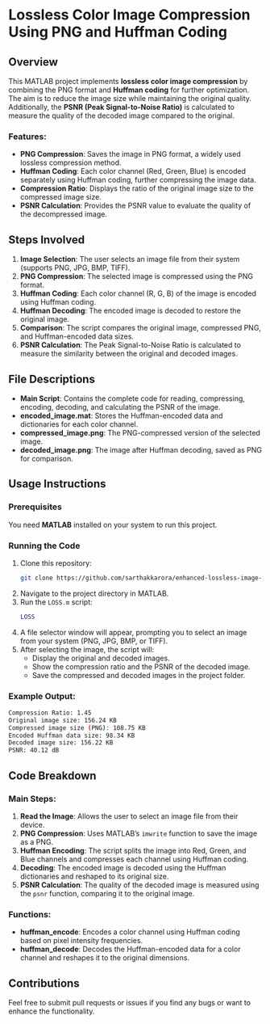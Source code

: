 
# Lossless Color Image Compression Using PNG and Huffman Coding

## Overview
This MATLAB project implements **lossless color image compression** by combining the PNG format and **Huffman coding** for further optimization. The aim is to reduce the image size while maintaining the original quality. Additionally, the **PSNR (Peak Signal-to-Noise Ratio)** is calculated to measure the quality of the decoded image compared to the original.

### Features:
- **PNG Compression**: Saves the image in PNG format, a widely used lossless compression method.
- **Huffman Coding**: Each color channel (Red, Green, Blue) is encoded separately using Huffman coding, further compressing the image data.
- **Compression Ratio**: Displays the ratio of the original image size to the compressed image size.
- **PSNR Calculation**: Provides the PSNR value to evaluate the quality of the decompressed image.

## Steps Involved
1. **Image Selection**: The user selects an image file from their system (supports PNG, JPG, BMP, TIFF).
2. **PNG Compression**: The selected image is compressed using the PNG format.
3. **Huffman Coding**: Each color channel (R, G, B) of the image is encoded using Huffman coding.
4. **Huffman Decoding**: The encoded image is decoded to restore the original image.
5. **Comparison**: The script compares the original image, compressed PNG, and Huffman-encoded data sizes.
6. **PSNR Calculation**: The Peak Signal-to-Noise Ratio is calculated to measure the similarity between the original and decoded images.

## File Descriptions
- **Main Script**: Contains the complete code for reading, compressing, encoding, decoding, and calculating the PSNR of the image.
- **encoded_image.mat**: Stores the Huffman-encoded data and dictionaries for each color channel.
- **compressed_image.png**: The PNG-compressed version of the selected image.
- **decoded_image.png**: The image after Huffman decoding, saved as PNG for comparison.

## Usage Instructions

### Prerequisites
You need **MATLAB** installed on your system to run this project.

### Running the Code
1. Clone this repository:
   ```bash
   git clone https://github.com/sarthakkarora/enhanced-lossless-image-compression.git
   ```
2. Navigate to the project directory in MATLAB.
3. Run the `LOSS.m` script:
   ```matlab
   LOSS
   ```
4. A file selector window will appear, prompting you to select an image from your system (PNG, JPG, BMP, or TIFF).
5. After selecting the image, the script will:
   - Display the original and decoded images.
   - Show the compression ratio and the PSNR of the decoded image.
   - Save the compressed and decoded images in the project folder.

### Example Output:
```bash
Compression Ratio: 1.45
Original image size: 156.24 KB
Compressed image size (PNG): 108.75 KB
Encoded Huffman data size: 98.34 KB
Decoded image size: 156.22 KB
PSNR: 40.12 dB
```

## Code Breakdown
### Main Steps:
1. **Read the Image**: Allows the user to select an image file from their device.
2. **PNG Compression**: Uses MATLAB’s `imwrite` function to save the image as a PNG.
3. **Huffman Encoding**: The script splits the image into Red, Green, and Blue channels and compresses each channel using Huffman coding.
4. **Decoding**: The encoded image is decoded using the Huffman dictionaries and reshaped to its original size.
5. **PSNR Calculation**: The quality of the decoded image is measured using the `psnr` function, comparing it to the original image.

### Functions:
- **huffman_encode**: Encodes a color channel using Huffman coding based on pixel intensity frequencies.
- **huffman_decode**: Decodes the Huffman-encoded data for a color channel and reshapes it to the original dimensions.

## Contributions
Feel free to submit pull requests or issues if you find any bugs or want to enhance the functionality.


